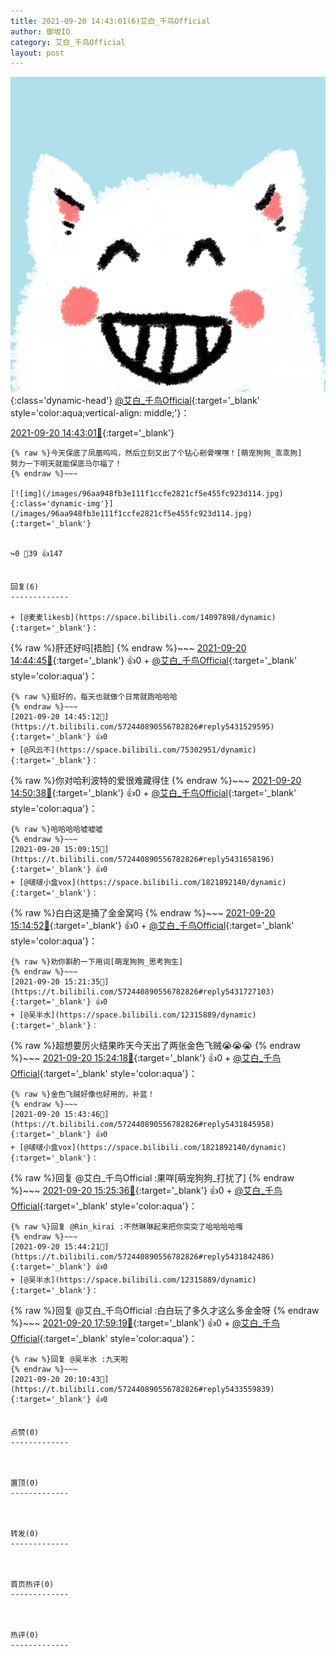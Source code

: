```yaml
---
title: 2021-09-20 14:43:01(6)艾白_千鸟Official
author: 御坂IO
category: 艾白_千鸟Official
layout: post
---
```


![img](/images/9ae8b9445fd0665cc014d9080156a45271be73c6.jpg){:class='dynamic-head'}
[@艾白_千鸟Official](https://space.bilibili.com/334537711/dynamic){:target='_blank' style='color:aqua;vertical-align: middle;'}：

[2021-09-20 14:43:01🔗](https://t.bilibili.com/572440890556782826){:target='_blank'}

~~~
{% raw %}今天保底了凤凰呜呜，然后立刻又出了个钻心剜骨嘿嘿！[萌宠狗狗_乖乖狗]
努力一下明天就能保底马尔福了！
{% endraw %}~~~

[![img](/images/96aa948fb3e111f1ccfe2821cf5e455fc923d114.jpg){:class='dynamic-img'}](/images/96aa948fb3e111f1ccfe2821cf5e455fc923d114.jpg){:target='_blank'}


↪️0 💬39 👍147


回复(6)
-------------

+ [@麦麦likesb](https://space.bilibili.com/14097898/dynamic){:target='_blank'}：
~~~
{% raw %}肝还好吗[捂脸]
{% endraw %}~~~
[2021-09-20 14:44:45🔗](https://t.bilibili.com/572440890556782826#reply5431532404){:target='_blank'} 👍0
    + [@艾白_千鸟Official](https://space.bilibili.com/334537711/dynamic){:target='_blank' style='color:aqua'}：
~~~
{% raw %}挺好的，每天也就做个日常就跑哈哈哈
{% endraw %}~~~
[2021-09-20 14:45:12🔗](https://t.bilibili.com/572440890556782826#reply5431529595){:target='_blank'} 👍0
+ [@风云不](https://space.bilibili.com/75302951/dynamic){:target='_blank'}：
~~~
{% raw %}你对哈利波特的爱很难藏得住
{% endraw %}~~~
[2021-09-20 14:50:38🔗](https://t.bilibili.com/572440890556782826#reply5431558957){:target='_blank'} 👍0
    + [@艾白_千鸟Official](https://space.bilibili.com/334537711/dynamic){:target='_blank' style='color:aqua'}：
~~~
{% raw %}哈哈哈哈嘘嘘嘘
{% endraw %}~~~
[2021-09-20 15:09:15🔗](https://t.bilibili.com/572440890556782826#reply5431658196){:target='_blank'} 👍0
+ [@啵啵小盒vox](https://space.bilibili.com/1821892140/dynamic){:target='_blank'}：
~~~
{% raw %}白白这是捅了金金窝吗
{% endraw %}~~~
[2021-09-20 15:14:52🔗](https://t.bilibili.com/572440890556782826#reply5431690977){:target='_blank'} 👍0
    + [@艾白_千鸟Official](https://space.bilibili.com/334537711/dynamic){:target='_blank' style='color:aqua'}：
~~~
{% raw %}劝你斟酌一下用词[萌宠狗狗_思考狗生]
{% endraw %}~~~
[2021-09-20 15:21:35🔗](https://t.bilibili.com/572440890556782826#reply5431727103){:target='_blank'} 👍0
+ [@吴半水](https://space.bilibili.com/12315889/dynamic){:target='_blank'}：
~~~
{% raw %}超想要厉火结果昨天今天出了两张金色飞贼😭😭😭
{% endraw %}~~~
[2021-09-20 15:24:18🔗](https://t.bilibili.com/572440890556782826#reply5431737394){:target='_blank'} 👍0
    + [@艾白_千鸟Official](https://space.bilibili.com/334537711/dynamic){:target='_blank' style='color:aqua'}：
~~~
{% raw %}金色飞贼好像也好用的，补蓝！
{% endraw %}~~~
[2021-09-20 15:43:46🔗](https://t.bilibili.com/572440890556782826#reply5431845958){:target='_blank'} 👍0
+ [@啵啵小盒vox](https://space.bilibili.com/1821892140/dynamic){:target='_blank'}：
~~~
{% raw %}回复 @艾白_千鸟Official :果咩[萌宠狗狗_打扰了]
{% endraw %}~~~
[2021-09-20 15:25:36🔗](https://t.bilibili.com/572440890556782826#reply5431744224){:target='_blank'} 👍0
    + [@艾白_千鸟Official](https://space.bilibili.com/334537711/dynamic){:target='_blank' style='color:aqua'}：
~~~
{% raw %}回复 @Rin_kirai :不然琳琳起来把你突突了哈哈哈哈嘎
{% endraw %}~~~
[2021-09-20 15:44:21🔗](https://t.bilibili.com/572440890556782826#reply5431842486){:target='_blank'} 👍0
+ [@吴半水](https://space.bilibili.com/12315889/dynamic){:target='_blank'}：
~~~
{% raw %}回复 @艾白_千鸟Official :白白玩了多久才这么多金金呀
{% endraw %}~~~
[2021-09-20 17:59:19🔗](https://t.bilibili.com/572440890556782826#reply5432656303){:target='_blank'} 👍0
    + [@艾白_千鸟Official](https://space.bilibili.com/334537711/dynamic){:target='_blank' style='color:aqua'}：
~~~
{% raw %}回复 @吴半水 :九天啦
{% endraw %}~~~
[2021-09-20 20:10:43🔗](https://t.bilibili.com/572440890556782826#reply5433559839){:target='_blank'} 👍0


点赞(0)
-------------



置顶(0)
-------------



转发(0)
-------------



首页热评(0)
-------------



热评(0)
-------------



